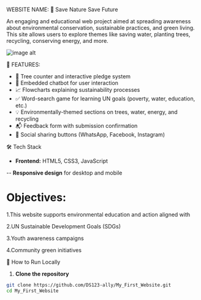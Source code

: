 WEBSITE NAME:  🌿 Save Nature Save Future

An engaging and educational web project aimed at spreading awareness about environmental conservation, sustainable practices, and green living. This site allows users to explore themes like saving water,       planting trees, recycling, conserving energy, and more.


![image alt]("https://github.com/DS123-ally/My_First_Website/blob/dd682d63ff47360d19375d1db7145d7ac4814bde/Screenshot%202025-06-30%20192351.png")



🧩 FEATURES:
- 🌳 Tree counter and interactive pledge system
- 💬 Embedded chatbot for user interaction
- 📈 Flowcharts explaining sustainability processes
- ✅ Word-search game for learning UN goals (poverty, water, education, etc.)
- 💡 Environmentally-themed sections on trees, water, energy, and recycling
- 📬 Feedback form with submission confirmation
- 🔗 Social sharing buttons (WhatsApp, Facebook, Instagram)

🛠 Tech Stack

- **Frontend:** HTML5, CSS3, JavaScript
  
-- **Responsive design** for desktop and mobile

# Objectives:
1.This website supports environmental education and action aligned with

2.UN Sustainable Development Goals (SDGs)

3.Youth awareness campaigns

4.Community green initiatives

  
🚀 How to Run Locally
 1. **Clone the repository**
   ```bash
   git clone https://github.com/DS123-ally/My_First_Website.git
   cd My_First_Website


